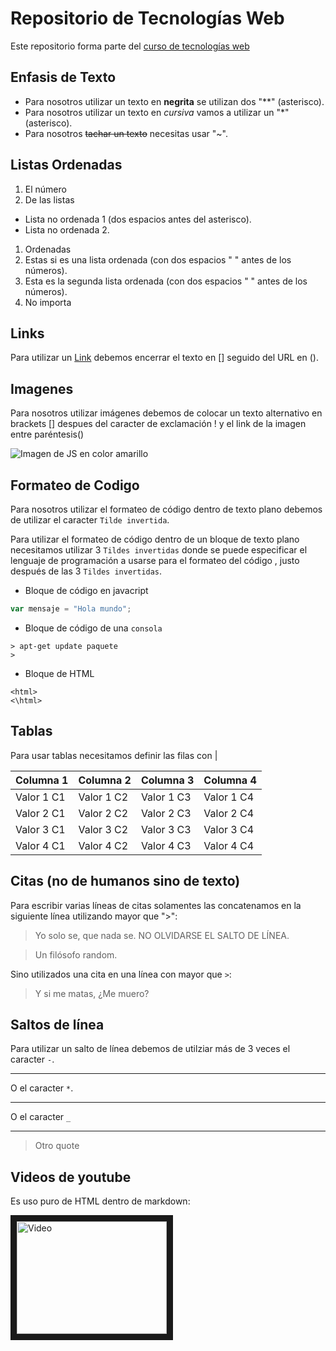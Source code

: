 # Repositorio de Tecnologías Web

Este repositorio forma parte del [curso de tecnologías web](https://github.com/adrianeguez/Tec_Web_Js_2016_B)

## Enfasis de Texto

* Para nosotros utilizar un texto en **negrita** se utilizan dos "**" (asterisco).
* Para nosotros utilizar un texto en *cursiva* vamos a utilizar un "*" (asterisco).
* Para nosotros ~~tachar un texto~~ necesitas usar "~".

## Listas Ordenadas

1. El número
2. De las listas
  * Lista no ordenada 1 (dos espacios antes del asterisco).
  * Lista no ordenada 2.
1. Ordenadas
  1. Estas si es una lista ordenada (con dos espacios " " antes de los números).
  2. Esta es la segunda lista ordenada (con dos espacios " " antes de los números).
4. No importa

## Links
Para utilizar un [Link](https://github.com/megyltv/Tecnologias_Web_Js) debemos encerrar el texto en [] seguido del URL en ().

## Imagenes

Para nosotros utilizar imágenes debemos de colocar un texto alternativo en brackets [] despues del caracter de exclamación ! y el link de la imagen entre paréntesis() 

![Imagen de JS en color amarillo](http://javascript.tutorialhorizon.com/files/2015/07/javascript.png "Javascript")

## Formateo de Codigo


Para nosotros utilizar el formateo de código dentro de texto plano debemos de utilizar el caracter `Tilde invertida`.

Para utilizar el formateo de código dentro de un bloque de texto plano necesitamos utilizar 3 `Tildes invertidas` donde se puede especificar el lenguaje de programación a usarse para el formateo del código , justo después de las 3 `Tildes invertidas`.

* Bloque de código en javacript

```javascript
var mensaje = "Hola mundo";
```
 * Bloque de código de una `consola`

```
> apt-get update paquete
>
```

* Bloque de HTML
```
<html>
<\html>
```

##  Tablas

Para usar tablas necesitamos definir las filas con |

Columna 1 | Columna 2 | Columna 3 | Columna 4
--- | --- | --- | ---
Valor 1 C1 | Valor 1 C2 | Valor 1 C3 | Valor 1 C4
Valor 2 C1 | Valor 2 C2 | Valor 2 C3 | Valor 2 C4
Valor 3 C1 | Valor 3 C2 | Valor 3 C3 | Valor 3 C4
Valor 4 C1 | Valor 4 C2 | Valor 4 C3 | Valor 4 C4

## Citas (no de humanos sino de texto)

Para escribir varias líneas de citas solamentes las concatenamos en la siguiente línea utilizando mayor que ">":

> Yo solo se, que nada se. NO OLVIDARSE EL SALTO DE LÍNEA.

> Un filósofo random.

Sino utilizados una cita en una línea con mayor que `>`: 

> Y si me matas, ¿Me muero?

## Saltos de línea

Para utilizar un salto de línea debemos de utilziar más de 3 veces el caracter `-`.

---

O el caracter `*`.

***

O el caracter `_`

___

> Otro quote 

## Videos de youtube

Es uso puro de HTML dentro de markdown:

<a href="https://www.youtube.com/watch?v=VsibqXd-rW0
" target="_blank"><img src="http://javascript.tutorialhorizon.com/files/2015/07/javascript.png" 
alt="Video" width="240" height="180" border="10" /></a>